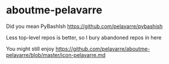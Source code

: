 # aboutme-pelavarre

Did you mean PyBashIsh https://github.com/pelavarre/pybashish

Less top-level repos is better, so I bury abandoned repos in here

You might still enjoy
https://github.com/pelavarre/aboutme-pelavarre/blob/master/icon-pelavarre.md
